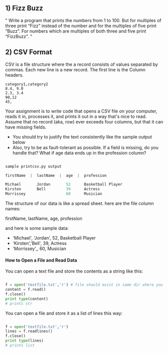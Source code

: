 ## 1) Fizz Buzz

" Write a program that prints the numbers from 1 to 100. But for multiples of three print “Fizz” instead of the number and for the multiples of five print “Buzz”. For numbers which are multiples of both three and five print “FizzBuzz”. " 

## 2) CSV Format

CSV is a file structure where the a record consists of values separated by commas.  Each new line is a new record.  The first line is the Column headers.
```csv
category1,category2
8.4, 9.0
2.3, 3.4
90,12
45,
````

Your assignment is to write code that opens a CSV file on your computer, reads it in, processes it, and prints it out in a way that's nice to read. Assume that no record (aka, row) ever exceeds four columns, but that it can have missing fields.

+ You should try to justify the text consistently like the sample output below
+ Also, try to be as fault-tolerant as possible.  If a field is missing, do you handle that? What if age data ends up in the profession column?

````python

sample printcsv.py output

firstName  |  lastName  |  age  |  profession

Michael       Jordan       52      Basketball Player
Kirsten       Bell         39      Actress
Morrissey                  60      Musician       

````

The structure of our data is like a spread sheet.  here are the file column names: 

firstName, lastName, age, profession

and here is some sample data:

+ 'Michael', 'Jordan', 52, Basketball Player
+ 'Kirsten','Bell', 39, Actress
+ 'Morrissey',, 60, Musician

#### How to Open a File and Read Data

You can open a text file and store the contents as a string like this:

````python

f = open('textfile.txt','r') # file should exist in same dir where you're calling your script
content = f.read()
f.close()
print type(content)
# prints str
````

You can open a file and store it as a list of lines this way:

````python

f = open('textfile.txt','r')
lines = f.readlines()
f.close()
print type(lines)
# prints list
````

